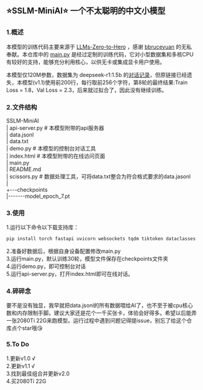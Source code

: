 ## ⭐SSLM-MiniAI⭐ 一个不太聪明的中文小模型

### 1.概述
本模型的训练代码主要来源于 [LLMs-Zero-to-Hero](https://github.com/bbruceyuan/LLMs-Zero-to-Hero) ，感谢 [bbruceyuan](https://github.combbruceyuan) 的无私奉献。本仓库中的 [main.py](https://github.com/Tanzongyouyi/SSLM-MiniAI/blob/main/main.py) 是经过定制的训练代码，它对小型数据集和多核CPU有较好的支持，能够充分利用核心，以供无卡或集成显卡用户使用。

本模型仅120M参数，数据集为 deepseek-r1:1.5b 的[对话记录](https://github.com/Tanzongyouyi/SSLM-MiniAI/blob/main/data.jsonl)，但原链接已经遗失，本模型(v1.1)使用前200行，每行取前256个字符，第8轮的最终结果:Train Loss = 1.8，Val Loss = 2.3，后来就过拟合了，因此没有继续训练。

### 2.文件结构
SSLM-MiniAI</br>
|   api-server.py # 本模型附带的api服务器</br>
|   data.jsonl</br>
|   data.txt</br>
|   demo.py # 本模型的控制台对话工具</br>
|   index.html # 本模型附带的在线访问页面</br>
|   main.py</br>
|   README.md</br>
|   scissors.py # 数据处理工具，可将data.txt整合为符合格式要求的data.jasonl</br>
|   </br>
+---checkpoints</br>
|-------model_epoch_7.pt</br>

### 3.使用
1.运行以下命令以下载支持库：

```bash
pip install torch fastapi uvicorn websockets tqdm tiktoken dataclasses
```

2.准备好数据后，根据自身设备配置修改main.py</br>
3.运行main.py，默认训练30轮，模型文件保存在checkpoints文件夹</br>
4.运行demo.py，即可控制台对话</br>
5.运行api-server.py，打开index.html即可在线对话。</br>

### 4.碎碎念

要不是没有独显，我早就把data.jsonl的所有数据喂给AI了，也不至于被cpu核心数和内存限制手脚。建议大家还是花个一千买张卡，体验会好得多。希望以后能弄一张2080Ti 22G来跑模型。运行过程中遇到问题记得提issue，别忘了给这个仓库点个star哦😘

### 5.To Do

1.更新v1.0 √</br>
2.更新v1.1 √</br>
3.找到最佳组合并更新v2.0</br>
4.买2080Ti 22G
